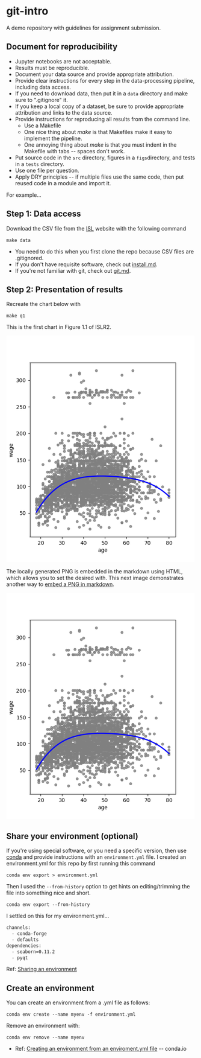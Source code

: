 
# git-intro

A demo repository with guidelines for assignment submission.

## Document for reproducibility

* Jupyter notebooks are not acceptable.
* Results must be reproducible.
* Document your data source and provide appropriate attribution.
* Provide clear instructions for every step in the data-processing pipeline, including data access.
* If you need to download data, then put it in a `data` directory and make sure to ".gitignore" it.
* If you keep a local copy of a dataset, be sure to provide appropriate attribution and links to the data source.
* Provide instructions for reproducing all results from the command line.
  * Use a Makefile
  * One nice thing about *make* is that Makefiles make it easy to implement the pipeline.
  * One annoying thing about *make* is that you must indent in the Makefile with tabs -- spaces don't work.
* Put source code in the `src` directory, figures in a `figs`directory, and tests in a `tests` directory.
* Use one file per question.
* Apply DRY principles -- if multiple files use the same code, then put reused code in a module and import it.

For example...

## Step 1: Data access

Download the CSV file from the [ISL](http://statlearning.com) website with the following command

```
make data
```

* You need to do this when you first clone the repo because CSV files are .gitignored.
* If you don't have requisite software, check out [install.md](http://github.com/ds5010/spring-2023/install.md).
* If you're not familiar with git, check out [git.md](http://github.com/ds5010/spring-2023/git.md).

## Step 2: Presentation of results

Recreate the chart below with
```
make q1
```

This is the first chart in Figure 1.1 of ISLR2.

<img src="figs/q1.png" width=500>

The locally generated PNG is embedded in the markdown using HTML, which allows you to set the desired with.
This next image demonstrates another way to [embed a PNG in markdown](https://docs.github.com/en/get-started/writing-on-github/getting-started-with-writing-and-formatting-on-github/basic-writing-and-formatting-syntax#images).

![another image](figs/q1.png)

## Share your environment (optional)

If you're using special software, or you need a specific version, then use 
[conda](https://conda.io/projects/conda/en/latest/user-guide/tasks/manage-environments.html) 
and provide instructions with an `environment.yml` file.
I created an environment.yml for this repo by first running this command
```
conda env export > environment.yml
```
Then I used the `--from-history` option to get hints on editing/trimming the file into something nice and short.
```
conda env export --from-history
```
I settled on this for my environment.yml...
```
channels:
  - conda-forge
  - defaults
dependencies:
  - seaborn=0.11.2
  - pyqt
```
Ref: [Sharing an environment](https://conda.io/projects/conda/en/latest/user-guide/tasks/manage-environments.html#sharing-an-environment)

## Create an environment

You can create an environment from a .yml file as follows:
```
conda env create --name myenv -f environment.yml
```
Remove an environment with:
```
conda env remove --name myenv
```
* Ref: [Creating an environment from an enviroment.yml file](https://conda.io/projects/conda/en/latest/user-guide/tasks/manage-environments.html#creating-an-environment-from-an-environment-yml-file) -- conda.io
